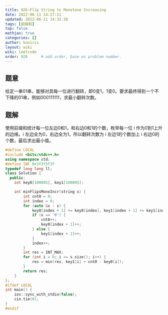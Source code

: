 ```yaml
---
title: 926-Flip String to Monotone Increasing 
date: 2022-06-11 14:27:11 
updated: 2022-06-11 14:32:38
tags: [前缀和] 
top: false
mathjax: true
categories: []
author: booiris
layout: wiki 
wiki: leetcode 
order: 926      # add order, base on problem number.
---
```


## 题意

给定一串01串，能够对其每一位进行翻转，即0变1，1变0。要求最终得到一个不下降的01串，例如000111111，求最小翻转次数。

## 题解

使用前缀和统计每一位左边0和1，和右边0和1的个数，枚举每一位 i 作为0到1上升的边缘。i 左边全为0，右边全为1，所以翻转次数为 i 左边1的个数加上 i 右边0的个数，最后求出最小值。

```cpp
#define LOCAL
#include <bits/stdc++.h>
using namespace std;
#define INF 0x3f3f3f3f
typedef long long ll;
class Solution {
  public:
    int key0[100005], key1[100005];

    int minFlipsMonoIncr(string s) {
        int cnt0 = 0;
        int index = 0;
        for (auto &x : s) {
            key0[index + 1] += key0[index], key1[index + 1] += key1[index];
            if (x == '0') {
                cnt0++;
                key0[index + 1]++;
            } else {
                key1[index + 1]++;
            }
            index++;
        }
        int res = INT_MAX;
        for (int i = 0; i <= s.size(); i++) {
            res = min(res, key1[i] + cnt0 - key0[i]);
        }
        return res;
    }
};
#ifdef LOCAL
int main() {
    ios::sync_with_stdio(false);
    cin.tie(0);
}
#endif

```
